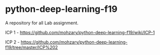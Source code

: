 # python-deep-learning-f19
A repository for all Lab assignment.

ICP 1 - https://github.com/mohzary/python-deep-learning-f19/wiki/ICP-1

ICP 2 - https://github.com/mohzary/python-deep-learning-f19/tree/master/ICP%202
